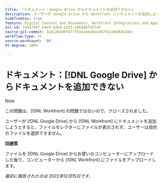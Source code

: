 ```yaml
---
title: 「ドキュメント：Google Drive からドキュメントを追加できない」
description: ユーザーが Google Drive から Workfront にドキュメントを追加しようとすると、ファイルセレクターにファイルが表示されず、ユーザーは目的のファイルを選択できません。
hidefromtoc: true
feature: Digital Content and Documents, Workfront Integrations and Apps
exl-id: 74447447-b4e5-426d-a293-18b3d6f421a0
source-git-commit: 2a41264d6f477f51eaeda6ae3675b1a6d816249c
workflow-type: ht
source-wordcount: '98'
ht-degree: 100%

---
```


# ドキュメント：[!DNL Google Drive] からドキュメントを追加できない

<!--On WF and WFP TOCs-->

>[!NOTE]
>
>この問題は、[!DNL Workfront] の問題ではないので、クローズされました。

ユーザーが [!DNL Google Drive] から [!DNL Workfront] にドキュメントを追加しようとすると、ファイルセレクターにファイルが表示されず、ユーザーは目的のファイルを選択できません。

**回避策**

ファイルを [!DNL Google Drive] からお使いのコンピューターにアップロードした後で、コンピューターから [!DNL Workfront] にファイルをアップロードします。

_最初に報告されたのは 2022年12月15日です。_
